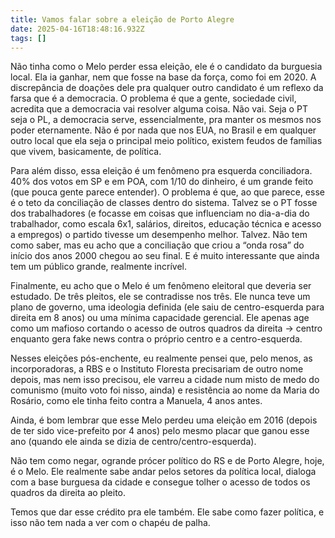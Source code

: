 ```yaml
---
title: Vamos falar sobre a eleição de Porto Alegre
date: 2025-04-16T18:48:16.932Z
tags: []
---
```


Não tinha como o Melo perder essa eleição, ele é o candidato da burguesia local. Ela ia ganhar, nem que fosse na base da força, como foi em 2020. A discrepância de doações dele pra qualquer outro candidato é um reflexo da farsa que é a democracia. O problema é que a gente, sociedade civil, acredita que a democracia vai resolver alguma coisa. Não vai. Seja o PT seja o PL, a democracia serve, essencialmente, pra manter os mesmos nos poder eternamente. Não é por nada que nos EUA, no Brasil e em qualquer outro local que ela seja o principal meio político, existem feudos de famílias que vivem, basicamente, de política.

Para além disso, essa eleição é um fenômeno pra esquerda conciliadora. 40% dos votos em SP e em POA, com 1/10 do dinheiro, é um grande feito (que pouca gente parece entender). O problema é que, ao que parece, esse é o teto da conciliação de classes dentro do sistema. Talvez se o PT fosse dos trabalhadores (e focasse em coisas que influenciam no dia-a-dia do trabalhador, como escala 6x1, salários, direitos, educação técnica e acesso a empregos) o partido tivesse um desempenho melhor. Talvez. Não tem como saber, mas eu acho que a conciliação que criou a “onda rosa” do início dos anos 2000 chegou ao seu final. E é muito interessante que ainda tem um público grande, realmente incrível.

Finalmente, eu acho que o Melo é um fenômeno eleitoral que deveria ser estudado. De três pleitos, ele se contradisse nos três. Ele nunca teve um plano de governo, uma ideologia definida (ele saiu de centro-esquerda para direita em 8 anos) ou uma mínima capacidade gerencial. Ele apenas age como um mafioso cortando o acesso de outros quadros da direita -> centro enquanto gera fake news contra o próprio centro e a centro-esquerda.

Nesses eleições pós-enchente, eu realmente pensei que, pelo menos, as incorporadoras, a RBS e o Instituto Floresta precisariam de outro nome depois, mas nem isso precisou, ele varreu a cidade num misto de medo do comunismo (muito voto foi nisso, ainda) e resistência ao nome da Maria do Rosário, como ele tinha feito contra a Manuela, 4 anos antes.

Ainda, é bom lembrar que esse Melo perdeu uma eleição em 2016 (depois de ter sido vice-prefeito por 4 anos) pelo mesmo placar que ganou esse ano (quando ele ainda se dizia de centro/centro-esquerda).

Não tem como negar, ogrande prócer político do RS e de Porto Alegre, hoje, é o Melo. Ele realmente sabe andar pelos setores da política local, dialoga com a base burguesa da cidade e consegue tolher o acesso de todos os quadros da direita ao pleito.

Temos que dar esse crédito pra ele também. Ele sabe como fazer política, e isso não tem nada a ver com o chapéu de palha.
